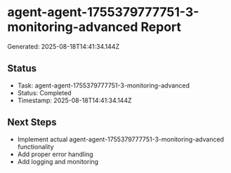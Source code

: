 # agent-agent-1755379777751-3-monitoring-advanced Report

Generated: 2025-08-18T14:41:34.144Z

## Status
- Task: agent-agent-1755379777751-3-monitoring-advanced
- Status: Completed
- Timestamp: 2025-08-18T14:41:34.144Z

## Next Steps
- Implement actual agent-agent-1755379777751-3-monitoring-advanced functionality
- Add proper error handling
- Add logging and monitoring
